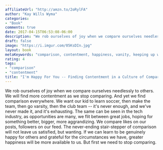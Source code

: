 ```yaml
---
affiliateUrl: "http://amzn.to/2oRylFA"
author: "Kay Wills Wyma"
categories:
- "Book"
comments: true
date: 2017-04-15T06:53:08-06:00
description: "We rob ourselves of joy when we compare ourselves needlessly to others."
draft: false
image: "https://i.imgur.com/05KsDIn.jpg"
layout: book
metaKeywords: "comparison, contentment, happiness, vanity, keeping up with the joneses"
rating: 4
tags:
- "comparison"
- "contentment"
title: "I'm Happy For You -- Finding Contentment in a Culture of Comparison"
---
```


We rob ourselves of joy when we compare ourselves needlessly to others.  We will find more contentment as we stop comparing.  And yet we find comparison everywhere.  We want our kid to learn soccer, then make the team, then go varsity, then the club team -- it's never enough, and we've never made it, and it's exhausting.  The same can be seen in the tech industry, as opportunities are many, we flit between great jobs, hoping for something better, bigger, more aggrandizing.  We compare likes on our posts, followers on our feed.  The never-ending stair-stepper of comparison will not leave us satisfied, but wanting.  If we can learn to be genuinely happy for others and grateful for the circumstances we have, greater happiness will be more available to us.  But first we need to stop comparing.

<!--more-->
